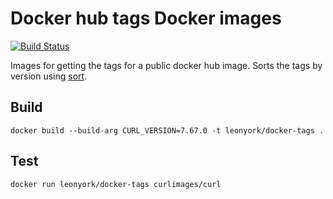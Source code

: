 # Docker hub tags Docker images

[![Build Status](https://travis-ci.com/leonyork/docker-tags-image.svg?branch=master)](https://travis-ci.com/leonyork/docker-tags-image)

Images for getting the tags for a public docker hub image. Sorts the tags by version using [sort](https://en.wikipedia.org/wiki/Sort_(Unix)#Sort_by_version).

## Build

```docker build --build-arg CURL_VERSION=7.67.0 -t leonyork/docker-tags .```

## Test

```docker run leonyork/docker-tags curlimages/curl```